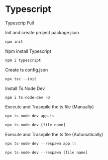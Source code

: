 # Typescript
Typescrip Full

Init and create project package.json
```javascript 
npm init
```

Npm install Typescript
```javascript 
npm i typescript
```

Create ts config.json
```javascript 
npx tsc --init
```

Install Ts Node Dev
```javascript 
npm i ts-node-dev -D
```

Execute and Trasnpile the ts file (Manually)
```javascript 
npx ts-node-dev app.ts
```

```javascript 
npx ts-node-dev [file name]
```

Execute and Trasnpile the ts file (Automatically)
```javascript 
npx ts-node-dev --respawn app.ts
```

```javascript 
npx ts-node-dev --respawn [file name]
```
